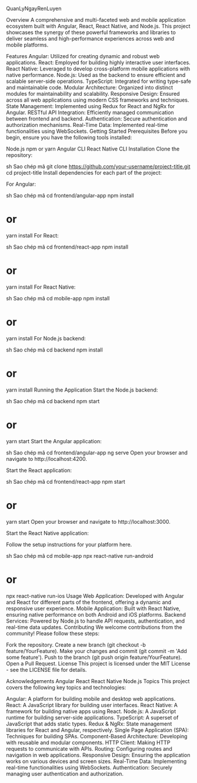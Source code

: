 QuanLyNgayRenLuyen

Overview
A comprehensive and multi-faceted web and mobile application ecosystem built with Angular, React, React Native, and Node.js. This project showcases the synergy of these powerful frameworks and libraries to deliver seamless and high-performance experiences across web and mobile platforms.

Features
Angular: Utilized for creating dynamic and robust web applications.
React: Employed for building highly interactive user interfaces.
React Native: Leveraged to develop cross-platform mobile applications with native performance.
Node.js: Used as the backend to ensure efficient and scalable server-side operations.
TypeScript: Integrated for writing type-safe and maintainable code.
Modular Architecture: Organized into distinct modules for maintainability and scalability.
Responsive Design: Ensured across all web applications using modern CSS frameworks and techniques.
State Management: Implemented using Redux for React and NgRx for Angular.
RESTful API Integration: Efficiently managed communication between frontend and backend.
Authentication: Secure authentication and authorization mechanisms.
Real-Time Data: Implemented real-time functionalities using WebSockets.
Getting Started
Prerequisites
Before you begin, ensure you have the following tools installed:

Node.js
npm or yarn
Angular CLI
React Native CLI
Installation
Clone the repository:

sh
Sao chép mã
git clone https://github.com/your-username/project-title.git
cd project-title
Install dependencies for each part of the project:

For Angular:

sh
Sao chép mã
cd frontend/angular-app
npm install
# or
yarn install
For React:

sh
Sao chép mã
cd frontend/react-app
npm install
# or
yarn install
For React Native:

sh
Sao chép mã
cd mobile-app
npm install
# or
yarn install
For Node.js backend:

sh
Sao chép mã
cd backend
npm install
# or
yarn install
Running the Application
Start the Node.js backend:

sh
Sao chép mã
cd backend
npm start
# or
yarn start
Start the Angular application:

sh
Sao chép mã
cd frontend/angular-app
ng serve
Open your browser and navigate to http://localhost:4200.

Start the React application:

sh
Sao chép mã
cd frontend/react-app
npm start
# or
yarn start
Open your browser and navigate to http://localhost:3000.

Start the React Native application:

Follow the setup instructions for your platform here.

sh
Sao chép mã
cd mobile-app
npx react-native run-android
# or
npx react-native run-ios
Usage
Web Application: Developed with Angular and React for different parts of the frontend, offering a dynamic and responsive user experience.
Mobile Application: Built with React Native, ensuring native performance on both Android and iOS platforms.
Backend Services: Powered by Node.js to handle API requests, authentication, and real-time data updates.
Contributing
We welcome contributions from the community! Please follow these steps:

Fork the repository.
Create a new branch (git checkout -b feature/YourFeature).
Make your changes and commit (git commit -m 'Add some feature').
Push to the branch (git push origin feature/YourFeature).
Open a Pull Request.
License
This project is licensed under the MIT License - see the LICENSE file for details.

Acknowledgements
Angular
React
React Native
Node.js
Topics
This project covers the following key topics and technologies:

Angular: A platform for building mobile and desktop web applications.
React: A JavaScript library for building user interfaces.
React Native: A framework for building native apps using React.
Node.js: A JavaScript runtime for building server-side applications.
TypeScript: A superset of JavaScript that adds static types.
Redux & NgRx: State management libraries for React and Angular, respectively.
Single Page Application (SPA): Techniques for building SPAs.
Component-Based Architecture: Developing with reusable and modular components.
HTTP Client: Making HTTP requests to communicate with APIs.
Routing: Configuring routes and navigation in web applications.
Responsive Design: Ensuring the application works on various devices and screen sizes.
Real-Time Data: Implementing real-time functionalities using WebSockets.
Authentication: Securely managing user authentication and authorization.
